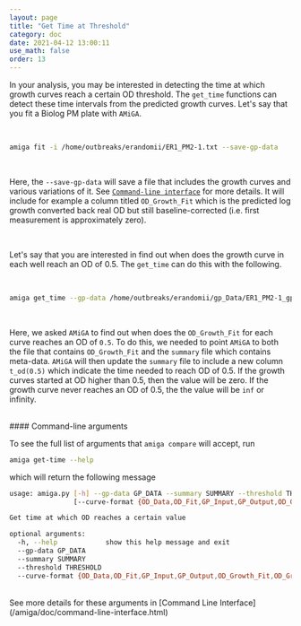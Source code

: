 ```yaml
---
layout: page
title: "Get Time at Threshold"
category: doc
date: 2021-04-12 13:00:11
use_math: false
order: 13
---
```


<!-- AMiGA is covered under the GPL-3 license -->

In your analysis, you may be interested in detecting the time at which growth curves reach a certain OD threshold. The `get_time` functions can detect these time intervals from the predicted growth curves. Let's say that you fit a Biolog PM plate with `AMiGA`. 

<br />

```bash
amiga fit -i /home/outbreaks/erandomii/ER1_PM2-1.txt --save-gp-data
```

<br />

Here, the `--save-gp-data` will save a file that includes the growth curves and various variations of it. See [`Command-line interface`](\amiga\doc\command-line-interface.html) for more details. It will include for example a column titled `OD_Growth_Fit` which is the predicted log growth converted back real OD but still baseline-corrected (i.e. first measurement is approximately zero).

<br />

Let's say that you are interested in find out when does the growth curve in each well reach an OD of 0.5. The `get_time` can do this with the following. 

<br />

```bash
amiga get_time --gp-data /home/outbreaks/erandomii/gp_Data/ER1_PM2-1_gp_data.txt --summary /home/outbreaks/erandomii/summary/ER1_PM2-1_summary.txt --threshold 0.5 --curve-format OD_Growth_Fit 
```

<br />

Here, we asked `AMiGA` to find out when does the `OD_Growth_Fit` for each curve reaches an OD of `0.5`. To do this, we needed to point `AMiGA` to both the file that contains `OD_Growth_Fit` and the `summary` file which contains meta-data. `AMiGA` will then update the `summary` file to include a new column `t_od(0.5)` which indicate the time needed to reach OD of 0.5. If the growth curves started at OD higher than 0.5, then the value will be zero. If the growth curve never reaches an OD of 0.5, the the value will be `inf` or infinity. 


<br />
#### Command-line arguments

To see the full list of arguments that `amiga compare` will accept, run

```bash
amiga get-time --help
```
which will return the following message

```bash
usage: amiga.py [-h] --gp-data GP_DATA --summary SUMMARY --threshold THRESHOLD
                [--curve-format {OD_Data,OD_Fit,GP_Input,GP_Output,OD_Growth_Fit,OD_Growth_Data,GP_Derivative}]

Get time at which OD reaches a certain value

optional arguments:
  -h, --help            show this help message and exit
  --gp-data GP_DATA
  --summary SUMMARY
  --threshold THRESHOLD
  --curve-format {OD_Data,OD_Fit,GP_Input,GP_Output,OD_Growth_Fit,OD_Growth_Data,GP_Derivative}
```

<br/>
See more details for these arguments in [Command Line Interface](/amiga/doc/command-line-interface.html)
